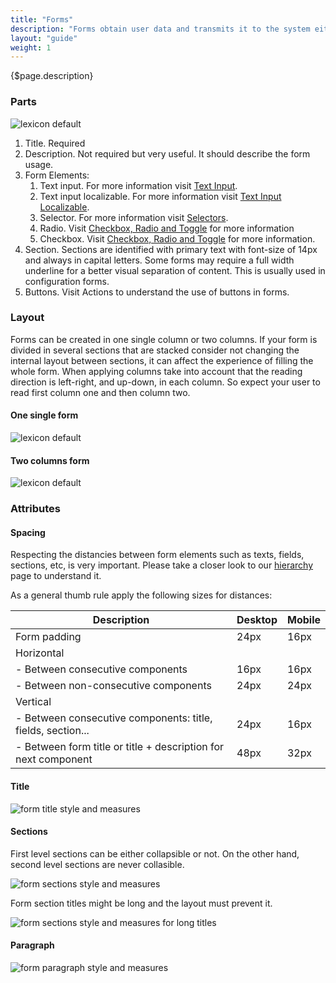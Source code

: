 ```yaml
---
title: "Forms"
description: "Forms obtain user data and transmits it to the system either to store, produce an action, or both."
layout: "guide"
weight: 1
---
```


<div class="page-description">{$page.description}</div>

### Parts

![lexicon default](../../../images/FormParts.jpg)

1. Title. Required
2. Description. Not required but very useful. It should describe the form usage.
3. Form Elements:
	1. Text input. For more information visit [Text Input](./text_input.html). 
	2. Text input localizable. For more information visit [Text Input Localizable](./text_input_localizable.html).
	3. Selector. For more information visit [Selectors](./selector.html). 
	4. Radio. Visit [Checkbox, Radio and Toggle](./radio_check_toggle.html) for more information
	5. Checkbox. Visit [Checkbox, Radio and Toggle](./radio_check_toggle.html) for more information. 	
4. Section.  Sections are identified with primary text with font-size of 14px and always in capital letters. Some forms may require a full width underline for a better visual separation of content. This is usually used in configuration forms.
5. Buttons. Visit Actions to understand the use of buttons in forms.


### Layout 
Forms can be created in one single column or two columns. If your form is divided in several sections that are stacked consider not changing the internal layout between sections, it can affect the experience of filling the whole form.
When applying columns take into account that the reading direction is left-right,  and up-down, in each column. So expect your user to read first column one and then column two.

#### One single form

![lexicon default](../../../images/Form1Column.jpg)

#### Two columns form

![lexicon default](../../../images/Form2Columns.jpg)

### Attributes

#### Spacing

Respecting the distancies between form elements such as texts, fields, sections, etc, is very important. Please take a closer look to our [hierarchy](./formsHierarchy.html) page to understand it.

As a general thumb rule apply the following sizes for distances:

| Description | Desktop | Mobile |
| --- | --- | --- | 
| Form padding | 24px | 16px |
| Horizontal |  |  |
| - Between consecutive components | 16px | 16px |
| - Between non-consecutive components | 24px | 24px |
| Vertical |  |  |
| - Between consecutive components: title, fields, section... | 24px | 16px |
| - Between form title or title + description for next component | 48px | 32px |

#### Title

![form title style and measures](../../../images/FormTitle.jpg)

#### Sections

First level sections can be either collapsible or not. On the other hand, second level sections are never collasible.

![form sections style and measures](../../../images/FormSections.jpg)

Form section titles might be long and the layout must prevent it.

![form sections style and measures for long titles](../../../images/FormSectionsLong.jpg)

#### Paragraph

![form paragraph style and measures](../../../images/FormParagraph.jpg)
